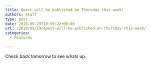 ```yaml
---
title: Quest will be published on Thursday this week!
authors: Staff
type: post
date: 2010-09-29T19:59:22+00:00
url: /2010/09/29/quest-will-be-published-on-thursday-this-week/
categories:
  - Features

---
```

Check back tomorrow to see whats up.